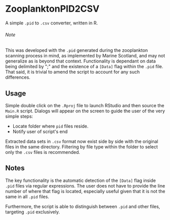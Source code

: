 # ZooplanktonPID2CSV
A simple `.pid` to `.csv` converter, written in R. 

###### Note
This was developed with the `.pid` generated during the zooplankton scanning process in mind, as implemented by Marine Scotland, and may not generalize as is beyond that context. Functionality is dependant on data being delimited by ";" and the existence of a `[Data]` flag within the `.pid` file. That said, it is trivial to amend the script to account for any such differences.

## Usage
Simple double click on the `.Rproj` file to launch RStudio and then source the `Main.R` script. Dialogs will appear on the screen to guide the user of the very simple steps:

* Locate folder where `pid` files reside.
* Notify user of script's end

Extracted data sets in `.csv` format now exist side by side with the original files in the same directory. Filtering by file type within the folder to select only the `.csv` files is recommended.

## Notes
 The key functionality is the automatic detection of the `[Data]` flag inside `.pid` files via regular expressions. The user does not have to provide the line number of where that flag is located, especially useful given that it is not the same in all `.pid` files.

 Furthermore, the script is able to distinguish between `.pid` and other files, targeting `.pid` exclusively.
